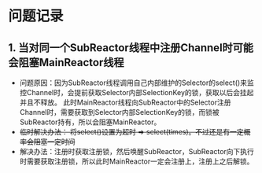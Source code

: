 # 问题记录
## 1. 当对同一个SubReactor线程中注册Channel时可能会阻塞MainReactor线程
- 问题原因：因为SubReactor线程调用自己内部维护的Selector的select()来监控Channel时，会提前获取Selector内部SelectionKey的锁，获取以后会挂起并且不释放。
此时MainReactor线程向SubReactor中的Selector注册Channel时，需要获取到Selector内部SelectionKey的锁，而锁被SubReactor持有，所以会阻塞MainReactor。
- ~~临时解决办法： 将select()设置为超时 => select(times)。不过还是有一定概率会阻塞一定时间~~
- 解决办法：注册时获取注册锁，然后唤醒SubReactor，SubReactor向下执行时需要获取注册锁，所以此时MainReactor一定会注册上，注册上之后解锁。